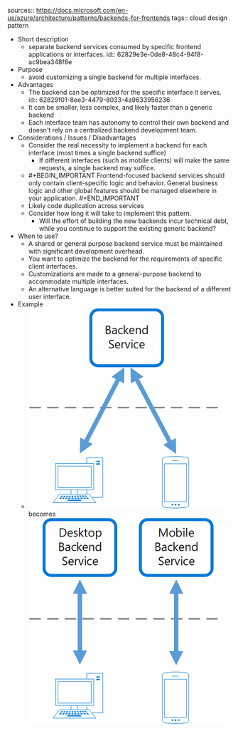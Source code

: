 sources:: https://docs.microsoft.com/en-us/azure/architecture/patterns/backends-for-frontends
tags:: cloud design pattern

- Short description
	- separate backend services consumed by specific frontend applications or interfaces.
	  id:: 62829e3e-0de8-48c4-94f8-ac9bea348f6e
- Purpose
	- avoid customizing a single backend for multiple interfaces.
- Advantages
	- The backend can be optimized for the specific interface it serves.
	  id:: 62829f01-8ee3-4479-8033-4a9633956236
	- It can be smaller, less complex, and likely faster than a generic backend
	- Each interface team has autonomy to control their own backend and doesn't rely on a centralized backend development team.
- Considerations / Issues / Disadvantages
	- Consider the real necessity to implement a backend for each interface (most times a single backend suffice)
		- If different interfaces (such as mobile clients) will make the same requests, a single backend may suffice.
	- #+BEGIN_IMPORTANT
	  Frontend-focused backend services should only contain client-specific logic and behavior. General business logic and other global features should be managed elsewhere in your application.
	  #+END_IMPORTANT
	- Likely code duplication across services
	- Consider how long it will take to implement this pattern.
		- Will the effort of building the new backends incur technical debt, while you continue to support the existing generic backend?
- When to use?
	- A shared or general purpose backend service must be maintained with significant development overhead.
	- You want to optimize the backend for the requirements of specific client interfaces.
	- Customizations are made to a general-purpose backend to accommodate multiple interfaces.
	- An alternative language is better suited for the backend of a different user interface.
- Example
	- ![image.png](../assets/image_1652727462360_0.png)
	  becomes
	  ![image.png](../assets/image_1652727473352_0.png)